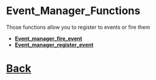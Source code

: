 # Event_Manager_Functions

Those functions allow you to register to events or fire them

- **[Event_manager_fire_event](https://github.com/Ced30/GML-GUI-Library-GGL-Documentation/blob/main/API/GGL_Event_Manager/Event_manager_fire_event.md)**
- **[Event_manager_register_event](https://github.com/Ced30/GML-GUI-Library-GGL-Documentation/blob/main/API/GGL_Event_Manager/Event_manager_register_event.md.md)**

# [Back](https://github.com/Ced30/GML-GUI-Library-GGL-Documentation/blob/main/README.md)

